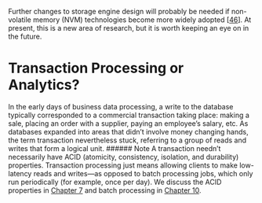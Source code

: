 Further changes to storage engine design will probably be needed if non-volatile memory (NVM)
technologies become more widely adopted
[[46](ch03.html#Arulraj2015gs)].
At present, this is a new area of research, but it is worth keeping an eye on in the future. # Transaction Processing or Analytics? 
In the early days of business data processing, a write to the database typically corresponded to a
commercial transaction taking place: making a sale, placing an order with a supplier, paying an
employee’s salary, etc. As databases expanded into areas that didn’t involve money changing hands,
the term transaction nevertheless stuck, referring to a group of reads and writes that form a
logical unit. ###### Note 
A transaction needn’t necessarily have ACID (atomicity, consistency, isolation, and durability)
properties. Transaction processing just means allowing clients to make low-latency reads and
writes—as opposed to batch processing jobs, which only run periodically (for example, once per
day). We discuss the ACID properties in [Chapter 7](ch07.html#ch_transactions) and batch processing in [Chapter 10](ch10.html#ch_batch).